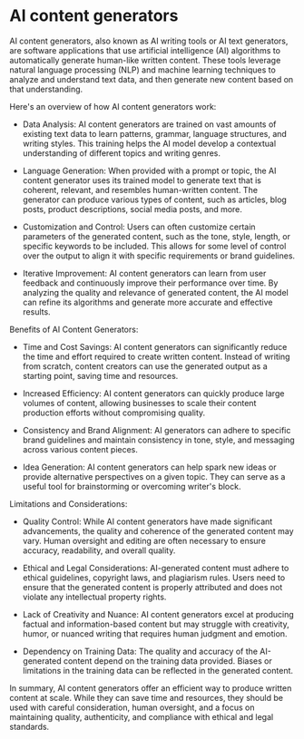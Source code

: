 # AI content generators

AI content generators, also known as AI writing tools or AI text generators, are software applications that use artificial intelligence (AI) algorithms to automatically generate human-like written content. These tools leverage natural language processing (NLP) and machine learning techniques to analyze and understand text data, and then generate new content based on that understanding.

Here's an overview of how AI content generators work:

* Data Analysis: AI content generators are trained on vast amounts of existing text data to learn patterns, grammar, language structures, and writing styles. This training helps the AI model develop a contextual understanding of different topics and writing genres.

* Language Generation: When provided with a prompt or topic, the AI content generator uses its trained model to generate text that is coherent, relevant, and resembles human-written content. The generator can produce various types of content, such as articles, blog posts, product descriptions, social media posts, and more.

* Customization and Control: Users can often customize certain parameters of the generated content, such as the tone, style, length, or specific keywords to be included. This allows for some level of control over the output to align it with specific requirements or brand guidelines.

* Iterative Improvement: AI content generators can learn from user feedback and continuously improve their performance over time. By analyzing the quality and relevance of generated content, the AI model can refine its algorithms and generate more accurate and effective results.

Benefits of AI Content Generators:

* Time and Cost Savings: AI content generators can significantly reduce the time and effort required to create written content. Instead of writing from scratch, content creators can use the generated output as a starting point, saving time and resources.

* Increased Efficiency: AI content generators can quickly produce large volumes of content, allowing businesses to scale their content production efforts without compromising quality.

* Consistency and Brand Alignment: AI generators can adhere to specific brand guidelines and maintain consistency in tone, style, and messaging across various content pieces.

* Idea Generation: AI content generators can help spark new ideas or provide alternative perspectives on a given topic. They can serve as a useful tool for brainstorming or overcoming writer's block.

Limitations and Considerations:

* Quality Control: While AI content generators have made significant advancements, the quality and coherence of the generated content may vary. Human oversight and editing are often necessary to ensure accuracy, readability, and overall quality.

* Ethical and Legal Considerations: AI-generated content must adhere to ethical guidelines, copyright laws, and plagiarism rules. Users need to ensure that the generated content is properly attributed and does not violate any intellectual property rights.

* Lack of Creativity and Nuance: AI content generators excel at producing factual and information-based content but may struggle with creativity, humor, or nuanced writing that requires human judgment and emotion.

* Dependency on Training Data: The quality and accuracy of the AI-generated content depend on the training data provided. Biases or limitations in the training data can be reflected in the generated content.

In summary, AI content generators offer an efficient way to produce written content at scale. While they can save time and resources, they should be used with careful consideration, human oversight, and a focus on maintaining quality, authenticity, and compliance with ethical and legal standards.
